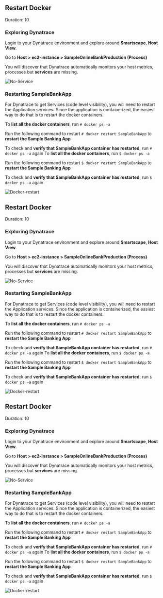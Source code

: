 ## Restart Docker
Duration: 10

### Exploring Dynatrace

Login to your Dynatrace environment and explore around **Smartscape**, **Host View**.

Go to **Host > ec2-instance > SampleOnlineBankProduction (Process)**

You will discover that Dynatrace automatically monitors your host metrics, processes but **services** are missing.

![No-Service](../../../assets/images/No-service-1.png)

### Restarting SampleBankApp

For Dynatrace to get Services (code level visibility), you will need to restart the Application services. Since the application is containerized, the easiest way to do that is to restart the docker containers.

To **list all the docker containers**, run `# docker ps -a`

Run the following command to restart `# docker restart SampleBankApp` to **restart the Sample Banking App**

To check and **verify that SampleBankApp container has restarted**, run `# docker ps -a` again
To **list all the docker containers**, run `$ docker ps -a`

Run the following command to restart `$ docker restart SampleBankApp` to **restart the Sample Banking App**

To check and **verify that SampleBankApp container has restarted**, run `$ docker ps -a` again

![Docker-restart](../../../assets/images/Docker-restart-command.png)

<!-- ------------------------ -->
## Restart Docker
Duration: 10

### Exploring Dynatrace

Login to your Dynatrace environment and explore around **Smartscape**, **Host View**.

Go to **Host > ec2-instance > SampleOnlineBankProduction (Process)**

You will discover that Dynatrace automatically monitors your host metrics, processes but **services** are missing.

![No-Service](../../../assets/images/No-service-1.png)

### Restarting SampleBankApp

For Dynatrace to get Services (code level visibility), you will need to restart the Application services. Since the application is containerized, the easiest way to do that is to restart the docker containers.

To **list all the docker containers**, run `# docker ps -a`

Run the following command to restart `# docker restart SampleBankApp` to **restart the Sample Banking App**

To check and **verify that SampleBankApp container has restarted**, run `# docker ps -a` again
To **list all the docker containers**, run `$ docker ps -a`

Run the following command to restart `$ docker restart SampleBankApp` to **restart the Sample Banking App**

To check and **verify that SampleBankApp container has restarted**, run `$ docker ps -a` again

![Docker-restart](../../../assets/images/Docker-restart-command.png)

<!-- ------------------------ -->
## Restart Docker
Duration: 10

### Exploring Dynatrace

Login to your Dynatrace environment and explore around **Smartscape**, **Host View**.

Go to **Host > ec2-instance > SampleOnlineBankProduction (Process)**

You will discover that Dynatrace automatically monitors your host metrics, processes but **services** are missing.

![No-Service](../../../assets/images/No-service-1.png)

### Restarting SampleBankApp

For Dynatrace to get Services (code level visibility), you will need to restart the Application services. Since the application is containerized, the easiest way to do that is to restart the docker containers.

To **list all the docker containers**, run `# docker ps -a`

Run the following command to restart `# docker restart SampleBankApp` to **restart the Sample Banking App**

To check and **verify that SampleBankApp container has restarted**, run `# docker ps -a` again
To **list all the docker containers**, run `$ docker ps -a`

Run the following command to restart `$ docker restart SampleBankApp` to **restart the Sample Banking App**

To check and **verify that SampleBankApp container has restarted**, run `$ docker ps -a` again

![Docker-restart](../../../assets/images/Docker-restart-command.png)

<!-- ------------------------ -->
